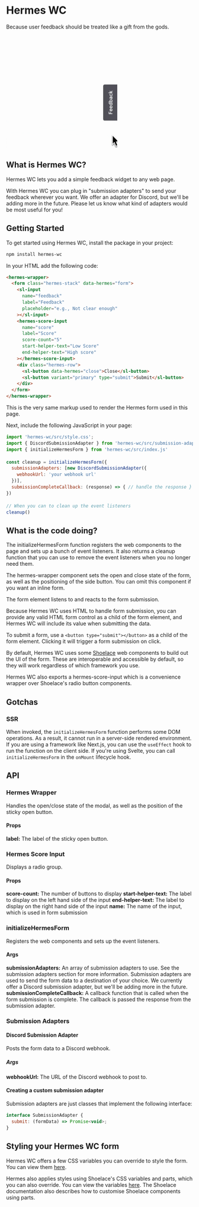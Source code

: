 # Hermes WC

Because user feedback should be treated like a gift from the gods.

<img width="300" src="./docs/public/hermes-demo.gif" />

## What is Hermes WC?

Hermes WC lets you add a simple feedback widget to any web page.

With Hermes WC you can plug in "submission adapters" to send your feedback wherever you want. We offer an adapter for Discord, but we'll be adding more in the future. Please let us know what kind of adapters would be most useful for you!

## Getting Started

To get started using Hermes WC, install the package in your project:

```bash
npm install hermes-wc
```

In your HTML add the following code:

```html
<hermes-wrapper>
  <form class="hermes-stack" data-hermes="form">
    <sl-input
      name="feedback"
      label="Feedback"
      placeholder="e.g., Not clear enough"
    ></sl-input>
    <hermes-score-input
      name="score"
      label="Score"
      score-count="5"
      start-helper-text="Low Score"
      end-helper-text="High score"
    ></hermes-score-input>
    <div class="hermes-row">
      <sl-button data-hermes="close">Close</sl-button>
      <sl-button variant="primary" type="submit">Submit</sl-button>
    </div>
  </form>
</hermes-wrapper>
```

This is the very same markup used to render the Hermes form used in this page.

Next, include the following JavaScript in your page:

```js
import 'hermes-wc/src/style.css';
import { DiscordSubmissionAdapter } from 'hermes-wc/src/submission-adapters/discord.js'
import { initializeHermesForm } from 'hermes-wc/src/index.js'

const cleanup = initializeHermesForm({
  submissionAdapters: [new DiscordSubmissionAdapter({
    webhookUrl: 'your webhook url'
  })],
  submissionCompleteCallback: (response) => { // handle the response }
})

// When you can to clean up the event listeners
cleanup()
```

## What is the code doing?

The initializeHermesForm function registers the web components to the page and sets up a bunch of event listeners. It also returns a cleanup function that you can use to remove the event listeners when you no longer need them.

The hermes-wrapper component sets the open and close state of the form, as well as the positioning of the side button. You can omit this component if you want an inline form.

The form element listens to and reacts to the form submission.

Because Hermes WC uses HTML to handle form submission, you can provide any valid HTML form control as a child of the form element, and Hermes WC will include its value when submitting the data.

To submit a form, use a `<button type="submit"></button>` as a child of the form element. Clicking it will trigger a form submission on click.

By default, Hermes WC uses some [Shoelace](https://shoelace.style) web components to build out the UI of the form. These are interoperable and accessible by default, so they will work regardless of which framework you use.

Hermes WC also exports a hermes-score-input which is a convenience wrapper over Shoelace's radio button components.

## Gotchas

### SSR

When invoked, the `initializeHermesForm` function performs some DOM operations. As a result, it cannot run in a server-side rendered environment. If you are using a framework like Next.js, you can use the `useEffect` hook to run the function on the client side. If you're using Svelte, you can call `initializeHermesForm` in the `onMount` lifecycle hook.

## API

### Hermes Wrapper

Handles the open/close state of the modal, as well as the position of the sticky open button.

#### Props

**label:** The label of the sticky open button.

### Hermes Score Input

Displays a radio group.

#### Props

**score-count:** The number of buttons to display
**start-helper-text:** The label to display on the left hand side of the input
**end-helper-text:** The label to display on the right hand side of the input
**name:** The name of the input, which is used in form submission

### initializeHermesForm

Registers the web components and sets up the event listeners.

#### Args

**submissionAdapters:** An array of submission adapters to use. See the submission adapters section for more information.
Submission adapters are used to send the form data to a destination of your choice. We currently offer a Discord submission adapter, but we'll be adding more in the future.
**submissionCompleteCallback:** A callback function that is called when the form submission is complete. The callback is passed the response from the submission adapter.

### Submission Adapters

#### Discord Submission Adapter

Posts the form data to a Discord webhook.

##### Args

**webhookUrl:** The URL of the Discord webhook to post to.

#### Creating a custom submission adapter

Submission adapters are just classes that implement the following interface:

```js
interface SubmissionAdapter {
  submit: (formData) => Promise<void>;
}
```

## Styling your Hermes WC form

Hermes WC offers a few CSS variables you can override to style the form. You can view them [here](https://github.com/andrico1234/hermes-wc/blob/main/src/style.css).

Hermes also applies styles using Shoelace's CSS variables and parts, which you can also override. You can view
the variables [here](https://github.com/shoelace-style/shoelace/blob/next/src/themes/light.css).
The Shoelace documentation also describes how to customise Shoelace components using parts.
